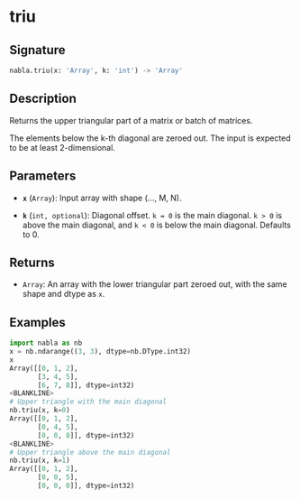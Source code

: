 # triu

## Signature

```python
nabla.triu(x: 'Array', k: 'int') -> 'Array'
```

## Description

Returns the upper triangular part of a matrix or batch of matrices.

The elements below the k-th diagonal are zeroed out. The input is
expected to be at least 2-dimensional.

## Parameters

- **`x`** (`Array`): Input array with shape (..., M, N).

- **`k`** (`int, optional`): Diagonal offset. `k = 0` is the main diagonal. `k > 0` is above the main diagonal, and `k < 0` is below the main diagonal. Defaults to 0.

## Returns

- `Array`: An array with the lower triangular part zeroed out, with the same shape and dtype as `x`.

## Examples

```python
import nabla as nb
x = nb.ndarange((3, 3), dtype=nb.DType.int32)
x
Array([[0, 1, 2],
       [3, 4, 5],
       [6, 7, 8]], dtype=int32)
<BLANKLINE>
# Upper triangle with the main diagonal
nb.triu(x, k=0)
Array([[0, 1, 2],
       [0, 4, 5],
       [0, 0, 8]], dtype=int32)
<BLANKLINE>
# Upper triangle above the main diagonal
nb.triu(x, k=1)
Array([[0, 1, 2],
       [0, 0, 5],
       [0, 0, 0]], dtype=int32)
```
